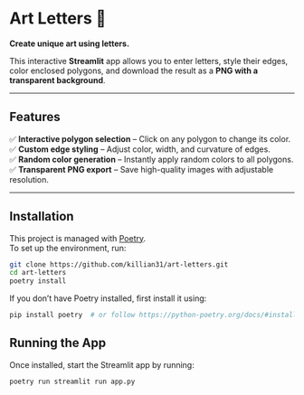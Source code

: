 # **Art Letters** 🎨

**Create unique art using letters.**

This interactive **Streamlit** app allows you to enter letters, style their edges,
color enclosed polygons, and download the result as a **PNG with a transparent background**.

---

## **Features**

✅ **Interactive polygon selection** – Click on any polygon to change its color.  
✅ **Custom edge styling** – Adjust color, width, and curvature of edges.  
✅ **Random color generation** – Instantly apply random colors to all polygons.  
✅ **Transparent PNG export** – Save high-quality images with adjustable resolution.  

---

## **Installation**

This project is managed with [Poetry](https://python-poetry.org/).  
To set up the environment, run:

```bash
git clone https://github.com/killian31/art-letters.git
cd art-letters
poetry install
```

If you don’t have Poetry installed, first install it using:

```bash
pip install poetry  # or follow https://python-poetry.org/docs/#installation
```

## Running the App

Once installed, start the Streamlit app by running:

```bash
poetry run streamlit run app.py
```
